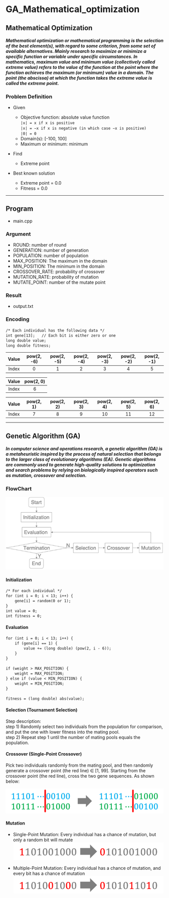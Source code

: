 # GA_Mathematical_optimization

## Mathematical Optimization

##### Mathematical optimization or mathematical programming is the selection of the best element(s), with regard to some criterion, from some set of available alternatives. Mainly research to maximize or minimize a specific function or variable under specific circumstances. In mathematics, maximum value and minimum value (collectively called extreme value) refers to the value of the function at the point where the function achieves the maximum (or minimum) value in a domain. The point (the abscissa) at which the function takes the extreme value is called the extreme point.

### Problem Definition

* Given
  * Objective function: absolute value function  
    `|x| = x if x is positive`  
    `|x| = −x if x is negative (in which case −x is positive)`  
    `|0| = 0`
  * Domain(s): [-100, 100]
  * Maximum or minimum: minimum

* Find
  * Extreme point

* Best known solution
  * Extreme point = 0.0
  * Fitness = 0.0

---

## Program

* main.cpp

### Argument

* ROUND: number of round
* GENERATION: number of generation
* POPULATION: number of population
* MAX_POSITION: The maximum in the domain
* MIN_POSITION: The minimum in the domain
* CROSSOVER_RATE: probability of crossover
* MUTATION_RATE: probability of mutation
* MUTATE_POINT: number of the mutate point

### Result

 * output.txt

### Encoding
```
/* Each individual has the following data */
int gene[13];   // Each bit is either zero or one
long double value;
long double fitness;
```
| Value  | pow(2, -6) | pow(2, -5) | pow(2, -4) | pow(2, -3) | pow(2, -2) | pow(2, -1) |
| :----: |:----------:|:----------:|:----------:|:----------:|:----------:|:----------:|
| Index  | 0          | 1          | 2          | 3          | 4          | 5          |

| Value  | pow(2, 0) |
| :----: |:----------:|
| Index  | 6          |

| Value  | pow(2, 1) | pow(2, 2) | pow(2, 3) | pow(2, 4) | pow(2, 5) | pow(2, 6) |
| :----: |:---------:|:---------:|:---------:|:---------:|:---------:|:---------:|
| Index  | 7         | 8         | 9         | 10        | 11        | 12        |

---

## Genetic Algorithm (GA)

##### In computer science and operations research, a genetic algorithm (GA) is a metaheuristic inspired by the process of natural selection that belongs to the larger class of evolutionary algorithms (EA). Genetic algorithms are commonly used to generate high-quality solutions to optimization and search problems by relying on biologically inspired operators such as mutation, crossover and selection.

### FlowChart

![Flowchart](./img/Flowchart.png)

#### Initialization

```
/* For each individual */
for (int i = 0; i < 13; i++) {
    gene[i] = random(0 or 1);
}
int value = 0;
int fitness = 0;
```

#### Evaluation

```
for (int i = 0; i < 13; i++) {
    if (gene[i] == 1) {
        value += (long double) (pow(2, i - 6));
    }
}

if (weight > MAX_POSITION) {
    weight = MAX_POSITION;
} else if (value < MIN_POSITION) {
    weight = MIN_POSITION;
}

fitness = (long double) abs(value);
```

#### Selection (Tournament Selection)

Step description:  
step 1) Randomly select two individuals from the population for comparison, and put the one with lower fitness into the mating pool.  
step 2) Repeat step 1 until the number of mating pools equals the population.

#### Crossover (Single-Point Crossover)

Pick two individuals randomly from the mating pool, and then randomly generate a crossover point (the red line) ∈ [1, 99].
Starting from the crossover point (the red line), cross the two gene sequences. As shown below:

![Single-Point Crossover](./img/SPCrossover.png)

#### Mutation

* Single-Point Mutation: Every individual has a chance of mutation, but only a random bit will mutate  
![Single-Point Crossover](./img/SPMutation.png)

* Multiple-Point Mutation: Every individual has a chance of mutation, and every bit has a chance of mutation  
![Single-Point Crossover](./img/MPMutation.png)
